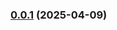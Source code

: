 ### [0.0.1](https://github.com/elasticscale/elasticscale_envsidecar/compare/prod-v0.0.0...prod-v0.0.1) (2025-04-09)



